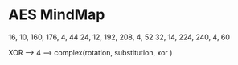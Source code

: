 # AES MindMap

16, 10, 160, 176, 4, 44
24, 12, 192, 208, 4, 52
32, 14, 224, 240, 4, 60

XOR --> 4 --> complex(rotation, substitution, xor )









